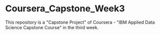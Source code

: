 # Coursera_Capstone_Week3
This repository is a "Capstone Project" of Coursera - "IBM Applied Data Science Capstone Course" in the third week.
